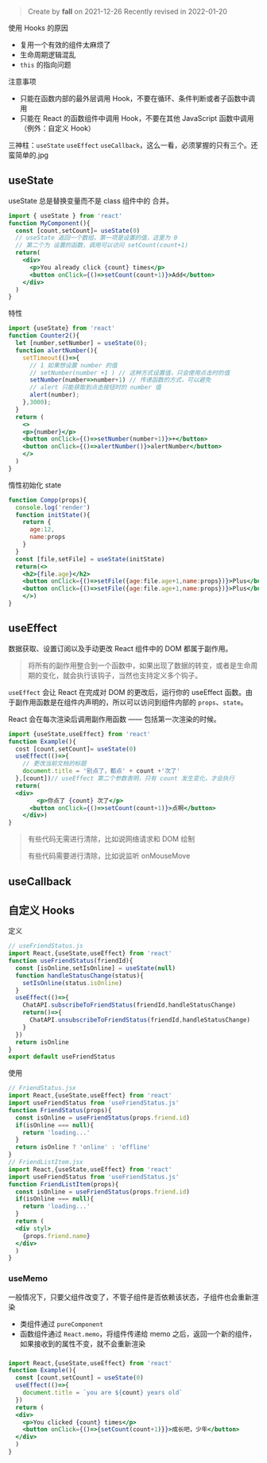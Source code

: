 > Create by **fall** on 2021-12-26
> Recently revised in 2022-01-20

使用 Hooks 的原因

- 复用一个有效的组件太麻烦了
- 生命周期逻辑混乱
- `this` 的指向问题

注意事项

- 只能在函数内部的最外层调用 Hook，不要在循环、条件判断或者子函数中调用
- 只能在 React 的函数组件中调用 Hook，不要在其他 JavaScript 函数中调用（例外：自定义 Hook）

三神柱：`useState` `useEffect` `useCallback`，这么一看，必须掌握的只有三个。还蛮简单的.jpg

## useState

 useState 总是替换变量而不是 class 组件中的 合并。

```jsx
import { useState } from 'react'
function MyComponent(){
  const [count,setCount]= useState(0)
  // useState 返回一个数组，第一项是设置的值，这里为 0
  // 第二个为 设置的函数，调用可以访问 setCount(count+1)
  return(
  	<div>
      <p>You already click {count} times</p>
      <button onClick={()=>setCount(count+1)}>Add</button>
    </div>
  )
}
```

特性

```jsx
import {useState} from 'react'
function Counter2(){
  let [number,setNumber] = useState(0);
  function alertNumber(){
    setTimeout(()=>{
      // 1 如果想设置 number 的值 
      // setNumber(number +1 ) // 这种方式设置值，只会使用点击时的值
      setNumber(number=>number+1) // 传递函数的方式，可以避免
      // alert 只能获取到点击按钮时的 number 值
      alert(number);
    },3000);
  }
  return (
    <>
    <p>{number}</p>
    <button onClick={()=>setNumber(number+1)}>+</button>
    <button onClick={()=>alertNumber()}>alertNumber</button>
    </>
  )
}
```

惰性初始化 state

```jsx
function Compp(props){
  console.log('render')
  function initState(){
    return {
      age:12,
      name:props
    }
  }
  const [file,setFile] = useState(initState)
  return(<>
    <h2>{file.age}</h2>
    <button onClick={()=>setFile({age:file.age+1,name:props})}>Plus</button>
    <button onClick={()=>setFile({age:file.age+1,name:props})}>Plus</button>
    </>)
}
```



## useEffect

数据获取、设置订阅以及手动更改 React 组件中的 DOM 都属于副作用。

> 将所有的副作用整合到一个函数中，如果出现了数据的转变，或者是生命周期的变化，就会执行该钩子，当然也支持定义多个钩子。

`useEffect` 会让 React 在完成对 DOM 的更改后，运行你的 useEffect 函数。由于副作用函数是在组件内声明的，所以可以访问到组件内部的 `props`、`state`。

React 会在每次渲染后调用副作用函数 —— 包括第一次渲染的时候。

```jsx
import {useState,useEffect} from 'react'
function Example(){
  cost [count,setCount]= useState(0)
  useEffect(()=>{
    // 更改当前文档的标题
    document.title = '别点了，都点' + count +'次了'
  },[count])// useEffect 第二个参数表明，只有 count 发生变化，才会执行
  return(
  <div>
    	<p>你点了 {count} 次了</p>
      <button onClick={()=>setCount(count+1)}>点啊</button>
    </div>)
}
```

> 有些代码无需进行清除，比如说网络请求和 DOM 绘制
>
> 有些代码需要进行清除，比如说监听 onMouseMove



## useCallback









## 自定义 Hooks

定义

```jsx
// useFriendStatus.js
import React,{useState,useEffect} from 'react'
function useFriendStatus(friendId){
  const [isOnline,setIsOnline] = useState(null)
  function handleStatusChange(status){
    setIsOnline(status.isOnline)
  }
  useEffect(()=>{
    ChatAPI.subscribeToFriendStatus(friendId,handleStatusChange)
    return()=>{
      ChatAPI.unsubscribeToFriendStatus(friendId,handleStatusChange)
    }
  })
  return isOnline
}
export default useFriendStatus
```

使用

```jsx
// FriendStatus.jsx
import React,{useState,useEffect} from 'react'
import useFriendStatus from 'useFriendStatus.js'
function FriendStatus(props){
  const isOnline = useFriendStatus(props.friend.id)
  if(isOnline === null){
    return 'loading...'
  }
  return isOnline ? 'online' : 'offline'
}
// FriendListItem.jsx
import React,{useState,useEffect} from 'react'
import useFriendStatus from 'useFriendStatus.js'
function FriendListItem(props){
  const isOnline = useFriendStatus(props.friend.id)
  if(isOnline === null){
    return 'loading...'
  }
  return (
  <div styl>
   	{props.friend.name}
  </div>
  )
}
```



### useMemo

一般情况下，只要父组件改变了，不管子组件是否依赖该状态，子组件也会重新渲染

- 类组件通过 `pureComponent`
- 函数组件通过 `React.memo`，将组件传递给 memo 之后，返回一个新的组件，如果接收到的属性不变，就不会重新渲染

### 

























```jsx
import React,{useState,useEffect} from 'react'
function Example(){
  const [count,setCount] = useState(0)
  useEffect(()=>{
    document.title = `you are ${count} years old`
  })
  return (
  <div>
  	<p>You clicked {count} times</p>
    <button onClick={()=>{setCount(count+1)}}>成长吧，少年</button>
  </div>
  )
}
```



